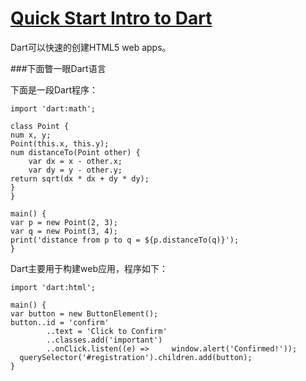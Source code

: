 [Quick Start Intro to Dart](https://www.dartlang.org/docs/dart-up-and-running/ch01.html)
==========================

Dart可以快速的创建HTML5 web apps。

###下面瞥一眼Dart语言

下面是一段Dart程序：

	import 'dart:math';

	class Point {
  	num x, y;
  	Point(this.x, this.y);
  	num distanceTo(Point other) {
    	var dx = x - other.x;
    	var dy = y - other.y;
    return sqrt(dx * dx + dy * dy);
  	}
	}

	main() {
  	var p = new Point(2, 3);
  	var q = new Point(3, 4);
  	print('distance from p to q = ${p.distanceTo(q)}');
	}
    
 Dart主要用于构建web应用，程序如下：
 
 	import 'dart:html';

	main() {
  	var button = new ButtonElement();
  	button..id = 'confirm'
    	    ..text = 'Click to Confirm'
        	..classes.add('important')
        	..onClick.listen((e) => 	window.alert('Confirmed!'));
	  querySelector('#registration').children.add(button);
	}
